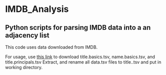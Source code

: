 <h1>IMDB_Analysis</h1>
<h2>Python scripts for parsing IMDB data into a an adjacency list</h2>

This code uses data downloaded from IMDB.

For usage,  use <a href="https://datasets.imdbws.com/">this link</a> to download title.basics.tsv, name.basics.tsv, and title.principals.tsv Extract, and rename all data.tsv files to title.<respective name>.tsv and put in working directory.
